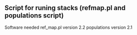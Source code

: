 ## Script for runing stacks (refmap.pl and populations script)
Software needed
ref_map.pl version 2.2
populations version 2.1
